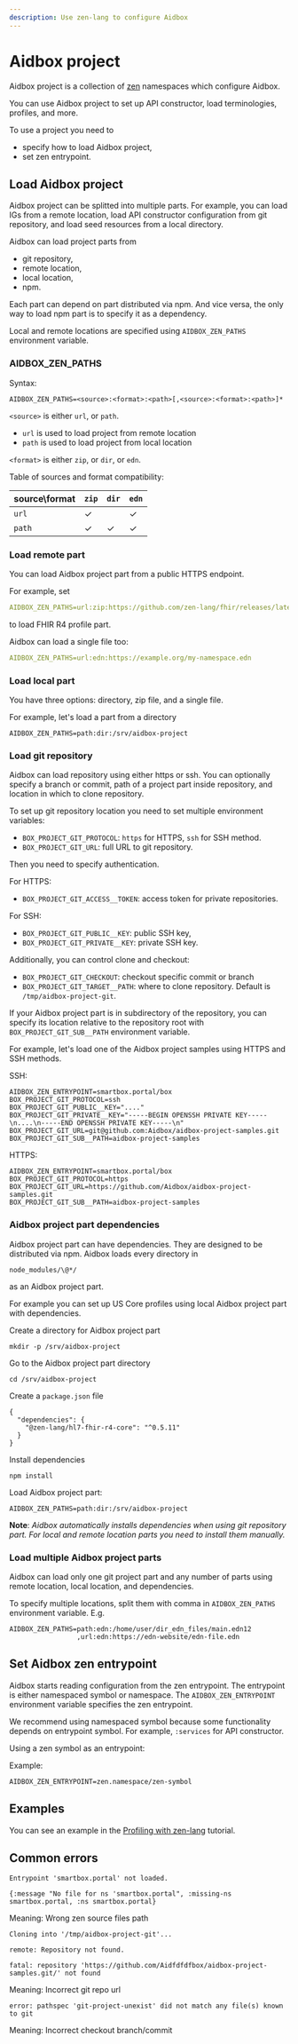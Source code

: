 ```yaml
---
description: Use zen-lang to configure Aidbox
---
```


# Aidbox project

Aidbox project is a collection of [zen](https://github.com/zen-lang/zen) namespaces which configure Aidbox.

You can use Aidbox project to set up API constructor, load terminologies, profiles, and more.

To use a project you need to

* specify how to load Aidbox project,
* set zen entrypoint.

## Load Aidbox project

Aidbox project can be splitted into multiple parts. For example, you can load IGs from a remote location, load API constructor configuration from git repository, and load seed resources from a local directory.

Aidbox can load project parts from

* git repository,
* remote location,
* local location,
* npm.

Each part can depend on part distributed via npm. And vice versa, the only way to load npm part is to specify it as a dependency.

Local and remote locations are specified using `AIDBOX_ZEN_PATHS` environment variable.

### AIDBOX\_ZEN\_PATHS

Syntax:

```
AIDBOX_ZEN_PATHS=<source>:<format>:<path>[,<source>:<format>:<path>]*
```

`<source>` is either `url`, or `path`.

* `url` is used to load project from remote location
* `path` is used to load project from local location

`<format>` is either `zip`, or `dir`, or `edn`.

Table of sources and format compatibility:

| source\format | `zip` | `dir` | `edn` |
| ------------- | ----- | ----- | ----- |
| `url`         | ✓     |       | ✓     |
| `path`        | ✓     | ✓     | ✓     |

### Load remote part

You can load Aidbox project part from a public HTTPS endpoint.

For example, set

```yaml
AIDBOX_ZEN_PATHS=url:zip:https://github.com/zen-lang/fhir/releases/latest/download/hl7.fhir.r4.core.zip
```

to load FHIR R4 profile part.

Aidbox can load a single file too:

```yaml
AIDBOX_ZEN_PATHS=url:edn:https://example.org/my-namespace.edn
```

### Load local part

You have three options: directory, zip file, and a single file.

For example, let's load a part from a directory

```
AIDBOX_ZEN_PATHS=path:dir:/srv/aidbox-project
```

### Load git repository

Aidbox can load repository using either https or ssh. You can optionally specify a branch or commit, path of a project part inside repository, and location in which to clone repository.

To set up git repository location you need to set multiple environment variables:

* `BOX_PROJECT_GIT_PROTOCOL`: `https` for HTTPS, `ssh` for SSH method.
* `BOX_PROJECT_GIT_URL`: full URL to git repository.

Then you need to specify authentication.&#x20;

For HTTPS:

* `BOX_PROJECT_GIT_ACCESS__TOKEN`: access token for private repositories.&#x20;

For SSH:

* `BOX_PROJECT_GIT_PUBLIC__KEY`: public SSH key,
* `BOX_PROJECT_GIT_PRIVATE__KEY`: private SSH key.

Additionally, you can control clone and checkout:

* `BOX_PROJECT_GIT_CHECKOUT`: checkout specific commit or branch
* `BOX_PROJECT_GIT_TARGET__PATH`: where to clone repository. Default is `/tmp/aidbox-project-git`.

If your Aidbox project part is in subdirectory of the repository, you can specify its location relative to the repository root with `BOX_PROJECT_GIT_SUB__PATH` environment variable.

For example, let's load one of the Aidbox project samples using HTTPS and SSH methods.&#x20;

SSH:

```
AIDBOX_ZEN_ENTRYPOINT=smartbox.portal/box
BOX_PROJECT_GIT_PROTOCOL=ssh
BOX_PROJECT_GIT_PUBLIC__KEY="...."
BOX_PROJECT_GIT_PRIVATE__KEY="-----BEGIN OPENSSH PRIVATE KEY-----\n....\n-----END OPENSSH PRIVATE KEY-----\n"
BOX_PROJECT_GIT_URL=git@github.com:Aidbox/aidbox-project-samples.git
BOX_PROJECT_GIT_SUB__PATH=aidbox-project-samples
```

HTTPS:

```
AIDBOX_ZEN_ENTRYPOINT=smartbox.portal/box
BOX_PROJECT_GIT_PROTOCOL=https
BOX_PROJECT_GIT_URL=https://github.com/Aidbox/aidbox-project-samples.git
BOX_PROJECT_GIT_SUB__PATH=aidbox-project-samples
```

### Aidbox project part dependencies

Aidbox project part can have dependencies. They are designed to be distributed via npm. Aidbox loads every directory in

```
node_modules/\@*/
```

as an Aidbox project part.

For example you can set up US Core profiles using local Aidbox project part with dependencies.

Create a directory for Aidbox project part&#x20;

```
mkdir -p /srv/aidbox-project
```

Go to the Aidbox project part directory

```
cd /srv/aidbox-project
```

Create a `package.json` file

```
{
  "dependencies": {
    "@zen-lang/hl7-fhir-r4-core": "^0.5.11"
  }
}
```

Install dependencies

```
npm install
```

Load Aidbox project part:

```
AIDBOX_ZEN_PATHS=path:dir:/srv/aidbox-project
```

**Note**: _Aidbox automatically installs dependencies when using git repository part. For local and remote location parts you need to install them manually._

### Load multiple Aidbox project parts

Aidbox can load only one git project part and any number of parts using remote location, local location, and dependencies.

To specify multiple locations, split them with comma in `AIDBOX_ZEN_PATHS` environment variable. E.g.

```
AIDBOX_ZEN_PATHS=path:edn:/home/user/dir_edn_files/main.edn12
                 ,url:edn:https://edn-website/edn-file.edn
```

## Set Aidbox zen entrypoint

Aidbox starts reading configuration from the zen entrypoint. The entrypoint is either namespaced symbol or namespace. The `AIDBOX_ZEN_ENTRYPOINT` environment variable specifies the zen entrypoint.

We recommend using namespaced symbol because some functionality depends on entrypoint symbol. For example, `:services` for API constructor.

Using a zen symbol as an entrypoint:

Example:

```
AIDBOX_ZEN_ENTRYPOINT=zen.namespace/zen-symbol
```

## Examples

You can see an example in the [Profiling with zen-lang](../../profiling-and-validation/profiling-with-zen-lang/extend-an-ig-with-a-custom-zen-profile.md) tutorial.

## Common errors

```
Entrypoint 'smartbox.portal' not loaded.

{:message "No file for ns 'smartbox.portal", :missing-ns smartbox.portal, :ns smartbox.portal}
```

Meaning: Wrong zen source files path



```
Cloning into '/tmp/aidbox-project-git'...

remote: Repository not found.

fatal: repository 'https://github.com/Aidfdfdfbox/aidbox-project-samples.git/' not found
```

Meaning: Incorrect git repo url



```
error: pathspec 'git-project-unexist' did not match any file(s) known to git
```

Meaning: Incorrect checkout branch/commit
